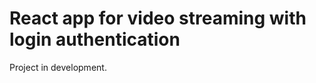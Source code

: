 <!-- ABOUT THE PROJECT -->

# React app for video streaming with login authentication

Project in development.
